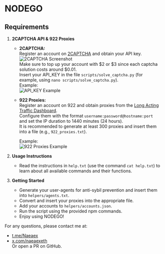 # NODEGO

## Requirements

1. **2CAPTCHA API & 922 Proxies**

   - **2CAPTCHA:**  
     Register an account on [2CAPTCHA](https://2captcha.com/enterpage) and obtain your API key.  
     ![2CAPTCHA Screenshot](https://prnt.sc/WVazuVGHK2Pm)  
     Make sure to top up your account with $2 or $3 since each captcha solution costs around $0.01.  
     Insert your API_KEY in the file `scripts/solve_captcha.py` (for example, using `nano scripts/solve_captcha.py`).  
     Example:  
     ![API_KEY Example](https://prnt.sc/jpcWeEfXiNGj)

   - **922 Proxies:**  
     Register an account on 922 and obtain proxies from the [Long Acting Traffic Dashboard](https://center.922proxy.com/Dashboard/LongActingTraffic).  
     Configure them with the format `username:password@hostname:port` and set the IP duration to 1440 minutes (24 hours).  
     It is recommended to generate at least 300 proxies and insert them into a file (e.g., `922_proxies.txt`).

     Example:  
     ![922 Proxies Example](https://prnt.sc/aS2rqJvjy7nU)

2. **Usage Instructions**

   - Read the instructions in `help.txt` (use the command `cat help.txt`) to learn about all available commands and their functions.

3. **Getting Started**

   - Generate your user-agents for anti-sybil prevention and insert them into `helpers/agents.txt`.
   - Convert and insert your proxies into the appropriate file.
   - Add your accounts to `helpers/accounts.json`.
   - Run the script using the provided npm commands.
   - Enjoy using NODEGO!

For any questions, please contact me at:
- [t.me/Naeaex](https://t.me/Naeaex)
- [x.com/naeaexeth](https://x.com/naeaexeth)  
Or open a PR on GitHub.
